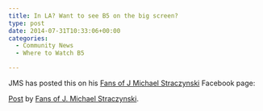 ```yaml
---
title: In LA? Want to see B5 on the big screen?
type: post
date: 2014-07-31T10:33:06+00:00
categories:
  - Community News
  - Where to Watch B5

---
```

JMS has posted this on his [Fans of J Michael Straczynski][1] Facebook page:

<div id="fb-root">
</div>



<div class="fb-post" data-href="https://www.facebook.com/permalink.php?story_fbid=809574215744110&id=139652459402959" data-width="466">
  <div class="fb-xfbml-parse-ignore">
    <a href="https://www.facebook.com/permalink.php?story_fbid=809574215744110&id=139652459402959">Post</a> by <a href="https://www.facebook.com/pages/Fans-of-J-Michael-Straczynski/139652459402959">Fans of J. Michael Straczynski</a>.
  </div>
</div>

 [1]: https://www.facebook.com/pages/Fans-of-J-Michael-Straczynski/139652459402959
